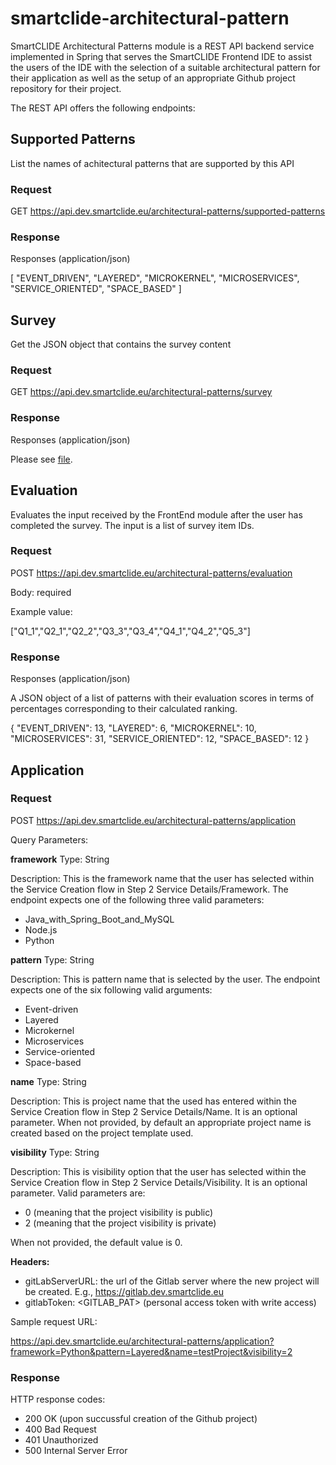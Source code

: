 # smartclide-architectural-pattern

SmartCLIDE Architectural Patterns module is a REST API backend service implemented in Spring that serves the SmartCLIDE Frontend IDE to assist the users of the IDE with the selection of a suitable architectural pattern for their application as well as the setup of an appropriate Github project repository for their project.

The REST API offers the following endpoints:

## Supported Patterns

List the names of achitectural patterns that are supported by this API

### Request

GET https://api.dev.smartclide.eu/architectural-patterns/supported-patterns

### Response

Responses (application/json)

[
    "EVENT_DRIVEN",
    "LAYERED",
    "MICROKERNEL",
    "MICROSERVICES",
    "SERVICE_ORIENTED",
    "SPACE_BASED"
]

## Survey

Get the JSON object that contains the survey content

### Request

GET https://api.dev.smartclide.eu/architectural-patterns/survey

### Response

Responses (application/json)

Please see 
<a href="https://github.com/eclipse-opensmartclide/smartclide-architectural-pattern/blob/main/src/main/resources/jsonfiles/survey.json">file</a>.

## Evaluation

Evaluates the input received by the FrontEnd module after the user has completed the survey. The input is a list of survey item IDs.

### Request

POST https://api.dev.smartclide.eu/architectural-patterns/evaluation

Body: required

Example value:

["Q1_1","Q2_1","Q2_2","Q3_3","Q3_4","Q4_1","Q4_2","Q5_3"]
 
### Response

Responses (application/json) 

A JSON object of a list of patterns with their evaluation scores in terms of percentages corresponding to their calculated ranking.

{
    "EVENT_DRIVEN": 13, 
    "LAYERED": 6,
    "MICROKERNEL": 10,
    "MICROSERVICES": 31,
    "SERVICE_ORIENTED": 12,
    "SPACE_BASED": 12
}

## Application

### Request

POST  https://api.dev.smartclide.eu/architectural-patterns/application 

Query Parameters:

**framework**
Type: String

Description: This is the framework name that the user has selected within the Service Creation flow in Step 2 Service Details/Framework. The endpoint expects one of the following three valid parameters:

- Java_with_Spring_Boot_and_MySQL
- Node.js
- Python

**pattern**
Type: String

Description: This is pattern name that is selected by the user. The endpoint expects one of the six following valid arguments:

- Event-driven
- Layered
- Microkernel
- Microservices
- Service-oriented
- Space-based

**name**
Type: String

Description: This is project name that the used has entered within the Service Creation flow in Step 2 Service Details/Name. It is an optional parameter.
When not provided, by default an appropriate project name is created based on the project template used.

**visibility** 
Type: String

Description: This is visibility option that the user has selected within the Service Creation flow in Step 2 Service Details/Visibility. It is an optional parameter. Valid parameters are:

- 0 (meaning that the project visibility is public)
- 2 (meaning that the project visibility is private)

When not provided, the default value is 0. 

**Headers:**
- gitLabServerURL: the url of the Gitlab server where the new project will be created. E.g., https://gitlab.dev.smartclide.eu
- gitlabToken: <GITLAB_PAT> (personal access token with write access)

Sample request URL:
 
https://api.dev.smartclide.eu/architectural-patterns/application?framework=Python&pattern=Layered&name=testProject&visibility=2

### Response 

HTTP response codes:
- 200 OK (upon succussful creation of the Github project)
- 400 Bad Request
- 401 Unauthorized
- 500 Internal Server Error
